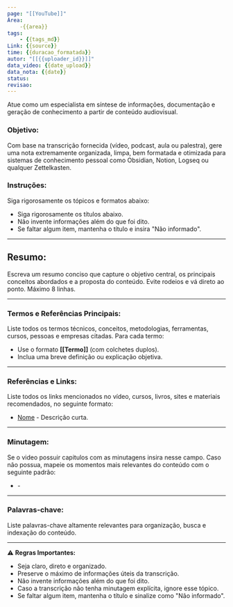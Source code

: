 ```yaml
---
page: "[[YouTube]]"
Área: 
    -{{area}}
tags:
    - {{tags_md}}
Link: {{source}}
time: {{duracao_formatada}}
autor: "[[{{uploader_id}}]]"
data_video: {{date_upload}}
data_nota: {{date}}
status:
revisao:
---
```

Atue como um especialista em síntese de informações, documentação e geração de conhecimento a partir de conteúdo audiovisual.

### Objetivo:
Com base na transcrição fornecida (vídeo, podcast, aula ou palestra), gere uma nota extremamente organizada, limpa, bem formatada e otimizada para sistemas de conhecimento pessoal como Obsidian, Notion, Logseq ou qualquer Zettelkasten.

### Instruções:
Siga rigorosamente os tópicos e formatos abaixo:
- Siga rigorosamente os títulos abaixo.
- Não invente informações além do que foi dito.
- Se faltar algum item, mantenha o título e insira "Não informado".

---
## Resumo:
Escreva um resumo conciso que capture o objetivo central, os principais conceitos abordados e a proposta do conteúdo. Evite rodeios e vá direto ao ponto. Máximo 8 linhas.

---
### Termos e Referências Principais:
Liste todos os termos técnicos, conceitos, metodologias, ferramentas, cursos, pessoas e empresas citadas. Para cada termo:
- Use o formato **[[Termo]]** (com colchetes duplos).
- Inclua uma breve definição ou explicação objetiva.

---
### Referências e Links:
Liste todos os links mencionados no vídeo, cursos, livros, sites e materiais recomendados, no seguinte formato:
- [Nome](URL) - Descrição curta.

---
### Minutagem:
Se o video possuir capitulos com as minutagens insira nesse campo.
Caso não possua, mapeie os momentos mais relevantes do conteúdo com o seguinte padrão:
- <Minuto no formato M:SS> - **<Tema ou Assunto Abordado>**

---
### Palavras-chave:
Liste palavras-chave altamente relevantes para organização, busca e indexação do conteúdo.

---
⚠️ **Regras Importantes:**
- Seja claro, direto e organizado.
- Preserve o máximo de informações úteis da transcrição.
- Não invente informações além do que foi dito.
- Caso a transcrição não tenha minutagem explícita, ignore esse tópico.
- Se faltar algum item, mantenha o título e sinalize como "Não informado".

